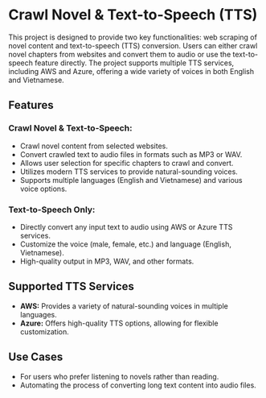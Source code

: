 # Crawl Novel & Text-to-Speech (TTS)

This project is designed to provide two key functionalities: web scraping of novel content and text-to-speech (TTS) conversion. Users can either crawl novel chapters from websites and convert them to audio or use the text-to-speech feature directly. The project supports multiple TTS services, including AWS and Azure, offering a wide variety of voices in both English and Vietnamese.

## Features

### Crawl Novel & Text-to-Speech:

- Crawl novel content from selected websites.
- Convert crawled text to audio files in formats such as MP3 or WAV.
- Allows user selection for specific chapters to crawl and convert.
- Utilizes modern TTS services to provide natural-sounding voices.
- Supports multiple languages (English and Vietnamese) and various voice options.

### Text-to-Speech Only:

- Directly convert any input text to audio using AWS or Azure TTS services.
- Customize the voice (male, female, etc.) and language (English, Vietnamese).
- High-quality output in MP3, WAV, and other formats.

## Supported TTS Services

- **AWS:** Provides a variety of natural-sounding voices in multiple languages.
- **Azure:** Offers high-quality TTS options, allowing for flexible customization.

## Use Cases

- For users who prefer listening to novels rather than reading.
- Automating the process of converting long text content into audio files.
